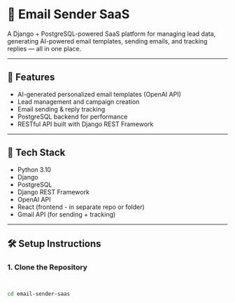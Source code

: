 # 📧 Email Sender SaaS

A Django + PostgreSQL-powered SaaS platform for managing lead data, generating AI-powered email templates, sending emails, and tracking replies — all in one place.

---

## 🚀 Features

- AI-generated personalized email templates (OpenAI API)
- Lead management and campaign creation
- Email sending & reply tracking
- PostgreSQL backend for performance
- RESTful API built with Django REST Framework

---

## 🧰 Tech Stack

- Python 3.10
- Django
- PostgreSQL
- Django REST Framework
- OpenAI API
- React (frontend - in separate repo or folder)
- Gmail API (for sending + tracking)

---

## 🛠️ Setup Instructions

### 1. Clone the Repository

```bash


cd email-sender-saas
